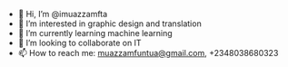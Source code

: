 - 👋 Hi, I’m @imuazzamfta
- 👀 I’m interested in graphic design and translation 
- 🌱 I’m currently learning machine learning 
- 💞️ I’m looking to collaborate on IT
- 📫 How to reach me: muazzamfuntua@gmail.com, +2348038680323

<!---
imuazzamfta/imuazzamfta is a ✨ special ✨ repository because its `README.md` (this file) appears on your GitHub profile.
You can click the Preview link to take a look at your changes.
--->
